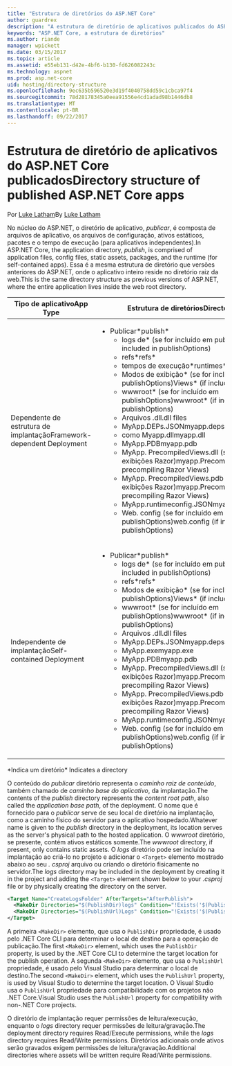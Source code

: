 ```yaml
---
title: "Estrutura de diretórios do ASP.NET Core"
author: guardrex
description: "A estrutura de diretório de aplicativos publicados do ASP.NET Core."
keywords: "ASP.NET Core, a estrutura de diretórios"
ms.author: riande
manager: wpickett
ms.date: 03/15/2017
ms.topic: article
ms.assetid: e55eb131-d42e-4bf6-b130-fd626082243c
ms.technology: aspnet
ms.prod: asp.net-core
uid: hosting/directory-structure
ms.openlocfilehash: 9ec635b596520e3d19f4040758dd59c1cbca97f4
ms.sourcegitcommit: 78d28178345a0eea91556e4cd1adad98b1446db8
ms.translationtype: MT
ms.contentlocale: pt-BR
ms.lasthandoff: 09/22/2017
---
```

# <a name="directory-structure-of-published-aspnet-core-apps"></a><span data-ttu-id="57137-104">Estrutura de diretório de aplicativos do ASP.NET Core publicados</span><span class="sxs-lookup"><span data-stu-id="57137-104">Directory structure of published ASP.NET Core apps</span></span>

<span data-ttu-id="57137-105">Por [Luke Latham](https://github.com/GuardRex)</span><span class="sxs-lookup"><span data-stu-id="57137-105">By [Luke Latham](https://github.com/GuardRex)</span></span>

<span data-ttu-id="57137-106">No núcleo do ASP.NET, o diretório de aplicativo, *publicar*, é composta de arquivos de aplicativo, os arquivos de configuração, ativos estáticos, pacotes e o tempo de execução (para aplicativos independentes).</span><span class="sxs-lookup"><span data-stu-id="57137-106">In ASP.NET Core, the application directory, *publish*, is comprised of application files, config files, static assets, packages, and the runtime (for self-contained apps).</span></span> <span data-ttu-id="57137-107">Essa é a mesma estrutura de diretório que versões anteriores do ASP.NET, onde o aplicativo inteiro reside no diretório raiz da web.</span><span class="sxs-lookup"><span data-stu-id="57137-107">This is the same directory structure as previous versions of ASP.NET, where the entire application lives inside the web root directory.</span></span>

| <span data-ttu-id="57137-108">Tipo de aplicativo</span><span class="sxs-lookup"><span data-stu-id="57137-108">App Type</span></span> | <span data-ttu-id="57137-109">Estrutura de diretórios</span><span class="sxs-lookup"><span data-stu-id="57137-109">Directory Structure</span></span> |
| --- | --- |
| <span data-ttu-id="57137-110">Dependente de estrutura de implantação</span><span class="sxs-lookup"><span data-stu-id="57137-110">Framework-dependent Deployment</span></span> | <ul><li><span data-ttu-id="57137-111">Publicar\*</span><span class="sxs-lookup"><span data-stu-id="57137-111">publish\*</span></span><ul><li><span data-ttu-id="57137-112">logs de\* (se for incluído em publishOptions)</span><span class="sxs-lookup"><span data-stu-id="57137-112">logs\* (if included in publishOptions)</span></span></li><li><span data-ttu-id="57137-113">refs\*</span><span class="sxs-lookup"><span data-stu-id="57137-113">refs\*</span></span></li><li><span data-ttu-id="57137-114">tempos de execução\*</span><span class="sxs-lookup"><span data-stu-id="57137-114">runtimes\*</span></span></li><li><span data-ttu-id="57137-115">Modos de exibição\* (se for incluído em publishOptions)</span><span class="sxs-lookup"><span data-stu-id="57137-115">Views\* (if included in publishOptions)</span></span></li><li><span data-ttu-id="57137-116">wwwroot\* (se for incluído em publishOptions)</span><span class="sxs-lookup"><span data-stu-id="57137-116">wwwroot\* (if included in publishOptions)</span></span></li><li><span data-ttu-id="57137-117">Arquivos .dll</span><span class="sxs-lookup"><span data-stu-id="57137-117">.dll files</span></span></li><li><span data-ttu-id="57137-118">MyApp.DEPs.JSON</span><span class="sxs-lookup"><span data-stu-id="57137-118">myapp.deps.json</span></span></li><li><span data-ttu-id="57137-119">como Myapp.dll</span><span class="sxs-lookup"><span data-stu-id="57137-119">myapp.dll</span></span></li><li><span data-ttu-id="57137-120">MyApp.PDB</span><span class="sxs-lookup"><span data-stu-id="57137-120">myapp.pdb</span></span></li><li><span data-ttu-id="57137-121">MyApp. PrecompiledViews.dll (se pré-compilando exibições Razor)</span><span class="sxs-lookup"><span data-stu-id="57137-121">myapp.PrecompiledViews.dll (if precompiling Razor Views)</span></span></li><li><span data-ttu-id="57137-122">MyApp. PrecompiledViews.pdb (se pré-compilando exibições Razor)</span><span class="sxs-lookup"><span data-stu-id="57137-122">myapp.PrecompiledViews.pdb (if precompiling Razor Views)</span></span></li><li><span data-ttu-id="57137-123">MyApp.runtimeconfig.JSON</span><span class="sxs-lookup"><span data-stu-id="57137-123">myapp.runtimeconfig.json</span></span></li><li><span data-ttu-id="57137-124">Web. config (se for incluído em publishOptions)</span><span class="sxs-lookup"><span data-stu-id="57137-124">web.config (if included in publishOptions)</span></span></li></ul></li></ul> |
| <span data-ttu-id="57137-125">Independente de implantação</span><span class="sxs-lookup"><span data-stu-id="57137-125">Self-contained Deployment</span></span> | <ul><li><span data-ttu-id="57137-126">Publicar\*</span><span class="sxs-lookup"><span data-stu-id="57137-126">publish\*</span></span><ul><li><span data-ttu-id="57137-127">logs de\* (se for incluído em publishOptions)</span><span class="sxs-lookup"><span data-stu-id="57137-127">logs\* (if included in publishOptions)</span></span></li><li><span data-ttu-id="57137-128">refs\*</span><span class="sxs-lookup"><span data-stu-id="57137-128">refs\*</span></span></li><li><span data-ttu-id="57137-129">Modos de exibição\* (se for incluído em publishOptions)</span><span class="sxs-lookup"><span data-stu-id="57137-129">Views\* (if included in publishOptions)</span></span></li><li><span data-ttu-id="57137-130">wwwroot\* (se for incluído em publishOptions)</span><span class="sxs-lookup"><span data-stu-id="57137-130">wwwroot\* (if included in publishOptions)</span></span></li><li><span data-ttu-id="57137-131">Arquivos .dll</span><span class="sxs-lookup"><span data-stu-id="57137-131">.dll files</span></span></li><li><span data-ttu-id="57137-132">MyApp.DEPs.JSON</span><span class="sxs-lookup"><span data-stu-id="57137-132">myapp.deps.json</span></span></li><li><span data-ttu-id="57137-133">MyApp.exe</span><span class="sxs-lookup"><span data-stu-id="57137-133">myapp.exe</span></span></li><li><span data-ttu-id="57137-134">MyApp.PDB</span><span class="sxs-lookup"><span data-stu-id="57137-134">myapp.pdb</span></span></li><li><span data-ttu-id="57137-135">MyApp. PrecompiledViews.dll (se pré-compilando exibições Razor)</span><span class="sxs-lookup"><span data-stu-id="57137-135">myapp.PrecompiledViews.dll (if precompiling Razor Views)</span></span></li><li><span data-ttu-id="57137-136">MyApp. PrecompiledViews.pdb (se pré-compilando exibições Razor)</span><span class="sxs-lookup"><span data-stu-id="57137-136">myapp.PrecompiledViews.pdb (if precompiling Razor Views)</span></span></li><li><span data-ttu-id="57137-137">MyApp.runtimeconfig.JSON</span><span class="sxs-lookup"><span data-stu-id="57137-137">myapp.runtimeconfig.json</span></span></li><li><span data-ttu-id="57137-138">Web. config (se for incluído em publishOptions)</span><span class="sxs-lookup"><span data-stu-id="57137-138">web.config (if included in publishOptions)</span></span></li></ul></li></ul> |
<span data-ttu-id="57137-139">\*Indica um diretório</span><span class="sxs-lookup"><span data-stu-id="57137-139">\* Indicates a directory</span></span>

<span data-ttu-id="57137-140">O conteúdo do *publicar* diretório representa o *caminho raiz de conteúdo*, também chamado de *caminho base do aplicativo*, da implantação.</span><span class="sxs-lookup"><span data-stu-id="57137-140">The contents of the *publish* directory represents the *content root path*, also called the *application base path*, of the deployment.</span></span> <span data-ttu-id="57137-141">O nome que é fornecido para o *publicar* serve de seu local de diretório na implantação, como a caminho físico do servidor para o aplicativo hospedado.</span><span class="sxs-lookup"><span data-stu-id="57137-141">Whatever name is given to the *publish* directory in the deployment, its location serves as the server's physical path to the hosted application.</span></span> <span data-ttu-id="57137-142">O *wwwroot* diretório, se presente, contém ativos estáticos somente.</span><span class="sxs-lookup"><span data-stu-id="57137-142">The *wwwroot* directory, if present, only contains static assets.</span></span> <span data-ttu-id="57137-143">O *logs* diretório pode ser incluído na implantação ao criá-lo no projeto e adicionar o `<Target>` elemento mostrado abaixo ao seu *. csproj* arquivo ou criando o diretório fisicamente no servidor.</span><span class="sxs-lookup"><span data-stu-id="57137-143">The *logs* directory may be included in the deployment by creating it in the project and adding the `<Target>` element shown below to your *.csproj* file or by physically creating the directory on the server.</span></span>

```xml
<Target Name="CreateLogsFolder" AfterTargets="AfterPublish">
  <MakeDir Directories="$(PublishDir)logs" Condition="!Exists('$(PublishDir)logs')" />
  <MakeDir Directories="$(PublishUrl)Logs" Condition="!Exists('$(PublishUrl)Logs')" />
</Target>
```

<span data-ttu-id="57137-144">A primeira `<MakeDir>` elemento, que usa o `PublishDir` propriedade, é usado pelo .NET Core CLI para determinar o local de destino para a operação de publicação.</span><span class="sxs-lookup"><span data-stu-id="57137-144">The first `<MakeDir>` element, which uses the `PublishDir` property, is used by the .NET Core CLI to determine the target location for the publish operation.</span></span> <span data-ttu-id="57137-145">A segunda `<MakeDir>` elemento, que usa o `PublishUrl` propriedade, é usado pelo Visual Studio para determinar o local de destino.</span><span class="sxs-lookup"><span data-stu-id="57137-145">The second `<MakeDir>` element, which uses the `PublishUrl` property, is used by Visual Studio to determine the target location.</span></span> <span data-ttu-id="57137-146">O Visual Studio usa o `PublishUrl` propriedade para compatibilidade com os projetos não .NET Core.</span><span class="sxs-lookup"><span data-stu-id="57137-146">Visual Studio uses the `PublishUrl` property for compatibility with non-.NET Core projects.</span></span>

<span data-ttu-id="57137-147">O diretório de implantação requer permissões de leitura/execução, enquanto o *logs* directory requer permissões de leitura/gravação.</span><span class="sxs-lookup"><span data-stu-id="57137-147">The deployment directory requires Read/Execute permissions, while the *logs* directory requires Read/Write permissions.</span></span> <span data-ttu-id="57137-148">Diretórios adicionais onde ativos serão gravados exigem permissões de leitura/gravação.</span><span class="sxs-lookup"><span data-stu-id="57137-148">Additional directories where assets will be written require Read/Write permissions.</span></span>

